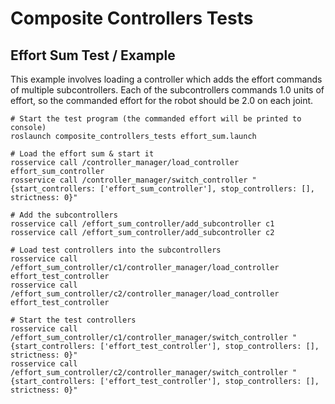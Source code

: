 Composite Controllers Tests
===========================

Effort Sum Test / Example
-------------------------

This example involves loading a controller which adds the effort commands of
multiple subcontrollers. Each of the subcontrollers commands 1.0 units of
effort, so the commanded effort for the robot should be 2.0 on each joint.

```shell
# Start the test program (the commanded effort will be printed to console)
roslaunch composite_controllers_tests effort_sum.launch

# Load the effort sum & start it
rosservice call /controller_manager/load_controller effort_sum_controller
rosservice call /controller_manager/switch_controller "{start_controllers: ['effort_sum_controller'], stop_controllers: [], strictness: 0}" 

# Add the subcontrollers
rosservice call /effort_sum_controller/add_subcontroller c1
rosservice call /effort_sum_controller/add_subcontroller c2

# Load test controllers into the subcontrollers
rosservice call /effort_sum_controller/c1/controller_manager/load_controller effort_test_controller
rosservice call /effort_sum_controller/c2/controller_manager/load_controller effort_test_controller

# Start the test controllers
rosservice call /effort_sum_controller/c1/controller_manager/switch_controller "{start_controllers: ['effort_test_controller'], stop_controllers: [], strictness: 0}" 
rosservice call /effort_sum_controller/c2/controller_manager/switch_controller "{start_controllers: ['effort_test_controller'], stop_controllers: [], strictness: 0}" 
```
